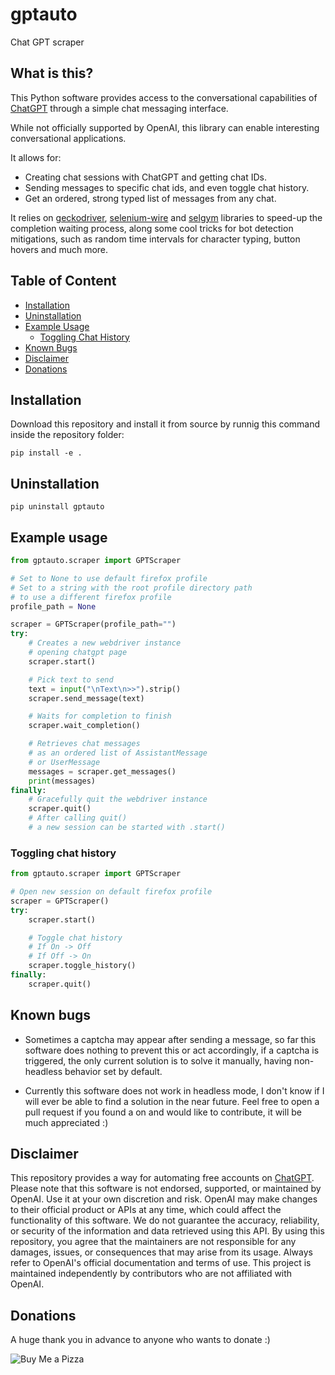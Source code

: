 # gptauto

Chat GPT scraper

## What is this?

This Python software provides access to the conversational capabilities of [ChatGPT](https://chat.openai.com/) through a simple chat messaging interface.

While not officially supported by OpenAI, this library can enable interesting conversational applications.

It allows for:

- Creating chat sessions with ChatGPT and getting chat IDs.
- Sending messages to specific chat ids, and even toggle chat history.
- Get an ordered, strong typed list of messages from any chat.

It relies on [geckodriver](https://github.com/mozilla/geckodriver/releases), [selenium-wire](https://github.com/wkeeling/selenium-wire) and [selgym](https://github.com/st1vms/selgym) libraries to speed-up the completion waiting process, along some cool tricks for bot detection mitigations, such as random time intervals for character typing, button hovers and much more.

## Table of Content

- [Installation](#installation)
- [Uninstallation](#uninstallation)
- [Example Usage](#example-usage)
  - [Toggling Chat History](#toggling-chat-history)
- [Known Bugs](#known-bugs)
- [Disclaimer](#disclaimer)
- [Donations](#donations)

## Installation

Download this repository and install it from source by runnig this command inside the repository folder:

```shell
pip install -e .
```

## Uninstallation

```shell
pip uninstall gptauto
```

## Example usage

```py
from gptauto.scraper import GPTScraper

# Set to None to use default firefox profile
# Set to a string with the root profile directory path
# to use a different firefox profile
profile_path = None

scraper = GPTScraper(profile_path="")
try:
    # Creates a new webdriver instance
    # opening chatgpt page
    scraper.start()

    # Pick text to send
    text = input("\nText\n>>").strip()
    scraper.send_message(text)

    # Waits for completion to finish
    scraper.wait_completion()

    # Retrieves chat messages
    # as an ordered list of AssistantMessage
    # or UserMessage
    messages = scraper.get_messages()
    print(messages)
finally:
    # Gracefully quit the webdriver instance
    scraper.quit()
    # After calling quit()
    # a new session can be started with .start()
```

### Toggling chat history

```py
from gptauto.scraper import GPTScraper

# Open new session on default firefox profile
scraper = GPTScraper()
try:
    scraper.start()

    # Toggle chat history
    # If On -> Off
    # If Off -> On
    scraper.toggle_history()
finally:
    scraper.quit()
```

## Known bugs

- Sometimes a captcha may appear after sending a message,
so far this software does nothing to prevent this or act accordingly, if a captcha is triggered, the only current solution is to solve it manually, having non-headless behavior set by default.

- Currently this software does not work in headless mode, I don't know if I will ever be able to find a solution in the near future. Feel free to open a pull request if you found a on and would like to contribute, it will be much appreciated :)

## Disclaimer

This repository provides a way for automating free accounts on [ChatGPT](https://chat.openai.com/).
Please note that this software is not endorsed, supported, or maintained by OpenAI. Use it at your own discretion and risk. OpenAI may make changes to their official product or APIs at any time, which could affect the functionality of this software. We do not guarantee the accuracy, reliability, or security of the information and data retrieved using this API. By using this repository, you agree that the maintainers are not responsible for any damages, issues, or consequences that may arise from its usage. Always refer to OpenAI's official documentation and terms of use. This project is maintained independently by contributors who are not affiliated with OpenAI.

## Donations

A huge thank you in advance to anyone who wants to donate :)

![Buy Me a Pizza](https://img.buymeacoffee.com/button-api/?text=1%20Pizza%20Margherita&emoji=🍕&slug=st1vms&button_colour=0fa913&font_colour=ffffff&font_family=Bree&outline_colour=ffffff&coffee_col)
